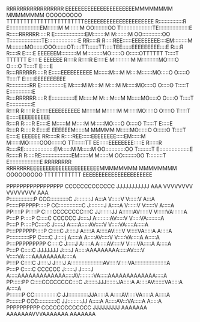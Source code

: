                                                                                                                
RRRRRRRRRRRRRRRRR   EEEEEEEEEEEEEEEEEEEEEEMMMMMMMM               MMMMMMMM     OOOOOOOOO     TTTTTTTTTTTTTTTTTTTTTTTEEEEEEEEEEEEEEEEEEEEEE
R::::::::::::::::R  E::::::::::::::::::::EM:::::::M             M:::::::M   OO:::::::::OO   T:::::::::::::::::::::TE::::::::::::::::::::E
R::::::RRRRRR:::::R E::::::::::::::::::::EM::::::::M           M::::::::M OO:::::::::::::OO T:::::::::::::::::::::TE::::::::::::::::::::E
RR:::::R     R:::::REE::::::EEEEEEEEE::::EM:::::::::M         M:::::::::MO:::::::OOO:::::::OT:::::TT:::::::TT:::::TEE::::::EEEEEEEEE::::E
  R::::R     R:::::R  E:::::E       EEEEEEM::::::::::M       M::::::::::MO::::::O   O::::::OTTTTTT  T:::::T  TTTTTT  E:::::E       EEEEEE
  R::::R     R:::::R  E:::::E             M:::::::::::M     M:::::::::::MO:::::O     O:::::O        T:::::T          E:::::E             
  R::::RRRRRR:::::R   E::::::EEEEEEEEEE   M:::::::M::::M   M::::M:::::::MO:::::O     O:::::O        T:::::T          E::::::EEEEEEEEEE   
  R:::::::::::::RR    E:::::::::::::::E   M::::::M M::::M M::::M M::::::MO:::::O     O:::::O        T:::::T          E:::::::::::::::E   
  R::::RRRRRR:::::R   E:::::::::::::::E   M::::::M  M::::M::::M  M::::::MO:::::O     O:::::O        T:::::T          E:::::::::::::::E   
  R::::R     R:::::R  E::::::EEEEEEEEEE   M::::::M   M:::::::M   M::::::MO:::::O     O:::::O        T:::::T          E::::::EEEEEEEEEE   
  R::::R     R:::::R  E:::::E             M::::::M    M:::::M    M::::::MO:::::O     O:::::O        T:::::T          E:::::E             
  R::::R     R:::::R  E:::::E       EEEEEEM::::::M     MMMMM     M::::::MO::::::O   O::::::O        T:::::T          E:::::E       EEEEEE
RR:::::R     R:::::REE::::::EEEEEEEE:::::EM::::::M               M::::::MO:::::::OOO:::::::O      TT:::::::TT      EE::::::EEEEEEEE:::::E
R::::::R     R:::::RE::::::::::::::::::::EM::::::M               M::::::M OO:::::::::::::OO       T:::::::::T      E::::::::::::::::::::E
R::::::R     R:::::RE::::::::::::::::::::EM::::::M               M::::::M   OO:::::::::OO         T:::::::::T      E::::::::::::::::::::E
RRRRRRRR     RRRRRRREEEEEEEEEEEEEEEEEEEEEEMMMMMMMM               MMMMMMMM     OOOOOOOOO           TTTTTTTTTTT      EEEEEEEEEEEEEEEEEEEEEE
                                                                                                                                         
                                                                                                                                         
                                                                                                                                         
                                                                                                                                         
                                                                                                                                         
                                                                                                                                         
                                                                                                                                         
                                                                                                                                         
                                                                                                                                         
PPPPPPPPPPPPPPPPP           CCCCCCCCCCCCC               JJJJJJJJJJJ          AAA   VVVVVVVV           VVVVVVVV   AAA                     
P::::::::::::::::P       CCC::::::::::::C               J:::::::::J         A:::A  V::::::V           V::::::V  A:::A                    
P::::::PPPPPP:::::P    CC:::::::::::::::C               J:::::::::J        A:::::A V::::::V           V::::::V A:::::A                   
PP:::::P     P:::::P  C:::::CCCCCCCC::::C               JJ:::::::JJ       A:::::::AV::::::V           V::::::VA:::::::A                  
  P::::P     P:::::P C:::::C       CCCCCC                 J:::::J        A:::::::::AV:::::V           V:::::VA:::::::::A                 
  P::::P     P:::::PC:::::C                               J:::::J       A:::::A:::::AV:::::V         V:::::VA:::::A:::::A                
  P::::PPPPPP:::::P C:::::C                               J:::::J      A:::::A A:::::AV:::::V       V:::::VA:::::A A:::::A               
  P:::::::::::::PP  C:::::C                               J:::::j     A:::::A   A:::::AV:::::V     V:::::VA:::::A   A:::::A              
  P::::PPPPPPPPP    C:::::C                               J:::::J    A:::::A     A:::::AV:::::V   V:::::VA:::::A     A:::::A             
  P::::P            C:::::C                   JJJJJJJ     J:::::J   A:::::AAAAAAAAA:::::AV:::::V V:::::VA:::::AAAAAAAAA:::::A            
  P::::P            C:::::C                   J:::::J     J:::::J  A:::::::::::::::::::::AV:::::V:::::VA:::::::::::::::::::::A           
  P::::P             C:::::C       CCCCCC     J::::::J   J::::::J A:::::AAAAAAAAAAAAA:::::AV:::::::::VA:::::AAAAAAAAAAAAA:::::A          
PP::::::PP            C:::::CCCCCCCC::::C     J:::::::JJJ:::::::JA:::::A             A:::::AV:::::::VA:::::A             A:::::A         
P::::::::P             CC:::::::::::::::C      JJ:::::::::::::JJA:::::A               A:::::AV:::::VA:::::A               A:::::A        
P::::::::P               CCC::::::::::::C        JJ:::::::::JJ A:::::A                 A:::::AV:::VA:::::A                 A:::::A       
PPPPPPPPPP                  CCCCCCCCCCCCC          JJJJJJJJJ  AAAAAAA                   AAAAAAAVVVAAAAAAA                   AAAAAAA      
                                                                                                                                         
                                                                                                                                         
                                                                                                                                         
                                                                                                                                         
                                                                                                                                         
                                                                                                                                         
                                                                                                                                         
